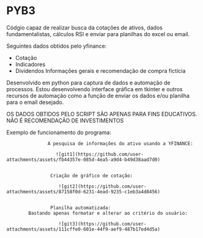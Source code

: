 # PYB3
Códgio capaz de realizar busca da cotações de ativos, dados fundamentalistas, cálculos RSI e enviar para planilhas do excel ou email.

Seguintes dados obtidos pelo yfinance:
- Cotação
- Indicadores
- Dividendos
Informações gerais e recomendação de compra fictícia

Desenvolvido em python para captura de dados e automação de processos.
Estou desenvolvendo interface gráfica em tkinter e outros recursos de automação como a função de enviar os dados e/ou planilha para o email desejado.

OS DADOS OBTIDOS PELO SCRIPT SÃO APENAS PARA FINS EDUCATIVOS. NÃO É RECOMENDAÇÃO DE INVESTIMENTOS

Exemplo de funcionamento do programa:


                   A pesquisa de informações do ativo usando a YFINANCE:
                   
                      ![git1](https://github.com/user-attachments/assets/fb44357e-085d-4ea5-a9d4-b49d38aad7d0)


                    Criação de gráfico de cotação:
                    
                       ![git2](https://github.com/user-attachments/assets/87158f0d-6231-4ead-9235-c1eb3a4d8456)


                    Planilha automatizada:
            Bastando apenas formatar e alterar ao critério do usuário:
            
                       ![git3](https://github.com/user-attachments/assets/111cffe0-601e-44f9-aef9-487b17ed4d5a)


